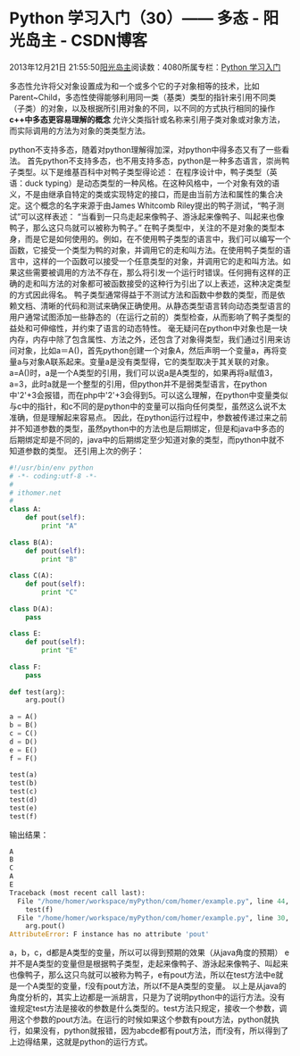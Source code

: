 
# Python 学习入门（30）—— 多态 - 阳光岛主 - CSDN博客

2013年12月21日 21:55:50[阳光岛主](https://me.csdn.net/sunboy_2050)阅读数：4080所属专栏：[Python 学习入门](https://blog.csdn.net/column/details/python-learning.html)



多态性允许将父对象设置成为和一个或多个它的子对象相等的技术，比如Parent~Child，多态性使得能够利用同一类（基类）类型的指针来引用不同类（子类）的对象，以及根据所引用对象的不同，以不同的方式执行相同的操作
**c++中多态更容易理解的概念**
允许父类指针或名称来引用子类对象或对象方法，而实际调用的方法为对象的类类型方法。

python不支持多态，随着对python理解得加深，对python中得多态又有了一些看法。
首先python不支持多态，也不用支持多态，python是一种多态语言，崇尚鸭子类型。以下是维基百科中对鸭子类型得论述：
在程序设计中，鸭子类型（英语：duck typing）是动态类型的一种风格。在这种风格中，一个对象有效的语义，不是由继承自特定的类或实现特定的接口，而是由当前方法和属性的集合决定。这个概念的名字来源于由James Whitcomb Riley提出的鸭子测试，“鸭子测试”可以这样表述：
“当看到一只鸟走起来像鸭子、游泳起来像鸭子、叫起来也像鸭子，那么这只鸟就可以被称为鸭子。”
在鸭子类型中，关注的不是对象的类型本身，而是它是如何使用的。例如，在不使用鸭子类型的语言中，我们可以编写一个函数，它接受一个类型为鸭的对象，并调用它的走和叫方法。在使用鸭子类型的语言中，这样的一个函数可以接受一个任意类型的对象，并调用它的走和叫方法。如果这些需要被调用的方法不存在，那么将引发一个运行时错误。任何拥有这样的正确的走和叫方法的对象都可被函数接受的这种行为引出了以上表述，这种决定类型的方式因此得名。
鸭子类型通常得益于不测试方法和函数中参数的类型，而是依赖文档、清晰的代码和测试来确保正确使用。从静态类型语言转向动态类型语言的用户通常试图添加一些静态的（在运行之前的）类型检查，从而影响了鸭子类型的益处和可伸缩性，并约束了语言的动态特性。
毫无疑问在python中对象也是一块内存，内存中除了包含属性、方法之外，还包含了对象得类型，我们通过引用来访问对象，比如a＝A()，首先python创建一个对象A，然后声明一个变量a，再将变量a与对象A联系起来。变量a是没有类型得，它的类型取决于其关联的对象。a=A()时，a是一个A类型的引用，我们可以说a是A类型的，如果再将a赋值3，a=3，此时a就是一个整型的引用，但python并不是弱类型语言，在python中'2'+3会报错，而在php中'2'+3会得到5。可以这么理解，在python中变量类似与c中的指针，和c不同的是python中的变量可以指向任何类型，虽然这么说不太准确，但是理解起来容易点。
因此，在python运行过程中，参数被传递过来之前并不知道参数的类型，虽然python中的方法也是后期绑定，但是和java中多态的后期绑定却是不同的，java中的后期绑定至少知道对象的类型，而python中就不知道参数的类型。
还引用上次的例子：

```python
#!/usr/bin/env python
# -*- coding:utf-8 -*-
#
# ithomer.net
#
class A:  
    def pout(self):  
        print "A"  
  
class B(A):  
    def pout(self):  
        print "B"  
          
class C(A):  
    def pout(self):  
        print "C"  
         
class D(A):  
    pass  
  
class E:  
    def pout(self):  
        print "E"  
  
class F:  
    pass  
  
def test(arg):  
    arg.pout()  
  
a = A()  
b = B()  
c = C()  
d = D()  
e = E()  
f = F()  
  
test(a)  
test(b)  
test(c)  
test(d)  
test(e)  
test(f)
```
输出结果：

```python
A
B
C
A
E
Traceback (most recent call last):
  File "/home/homer/workspace/myPython/com/homer/example.py", line 44, in <module>
    test(f)  
  File "/home/homer/workspace/myPython/com/homer/example.py", line 30, in test
    arg.pout()  
AttributeError: F instance has no attribute 'pout'
```
a，b，c，d都是A类型的变量，所以可以得到预期的效果（从java角度的预期）
e并不是A类型的变量但是根据鸭子类型，走起来像鸭子、游泳起来像鸭子、叫起来也像鸭子，那么这只鸟就可以被称为鸭子，e有pout方法，所以在test方法中e就是一个A类型的变量，f没有pout方法，所以f不是A类型的变量。
以上是从java的角度分析的，其实上边都是一派胡言，只是为了说明python中的运行方法。没有谁规定test方法是接收的参数是什么类型的。test方法只规定，接收一个参数，调用这个参数的pout方法。在运行的时候如果这个参数有pout方法，python就执行，如果没有，python就报错，因为abcde都有pout方法，而f没有，所以得到了上边得结果，这就是python的运行方式。


